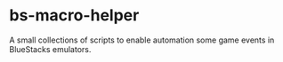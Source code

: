 # bs-macro-helper

A small collections of scripts to enable automation some game events in BlueStacks emulators.
